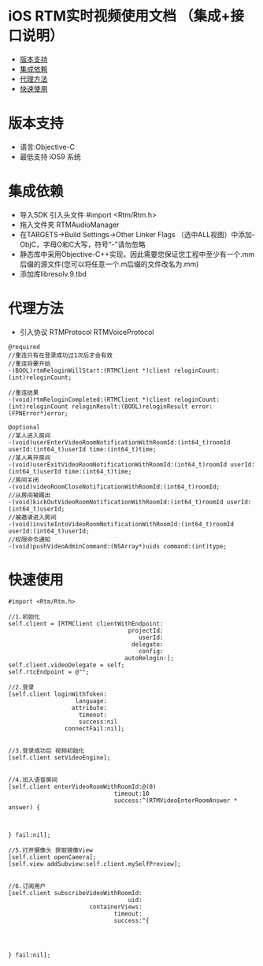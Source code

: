 
iOS RTM实时视频使用文档 （集成+接口说明）
================================

* [版本支持](#版本支持)
* [集成依赖](#集成依赖)
* [代理方法](#代理方法)
* [快速使用](#快速使用)


<a id="版本支持">版本支持</a>
================
* 语言:Objective-C  
* 最低支持 iOS9 系统



<a id="集成依赖">集成依赖</a>
================
* 导入SDK 引入头文件 #import <Rtm/Rtm.h>
* 拖入文件夹 RTMAudioManager
* 在TARGETS->Build Settings->Other Linker Flags （选中ALL视图）中添加-ObjC，字母O和C大写，符号“-”请勿忽略
* 静态库中采用Objective-C++实现，因此需要您保证您工程中至少有一个.mm后缀的源文件(您可以将任意一个.m后缀的文件改名为.mm)
* 添加库libresolv.9.tbd




<a id="代理方法">代理方法</a>
================
* 引入协议 RTMProtocol  RTMVoiceProtocol
    
```objc
@required
//重连只有在登录成功过1次后才会有效
//重连将要开始
-(BOOL)rtmReloginWillStart:(RTMClient *)client reloginCount:(int)reloginCount;

//重连结果
-(void)rtmReloginCompleted:(RTMClient *)client reloginCount:(int)reloginCount reloginResult:(BOOL)reloginResult error:(FPNError*)error;

@optional
//某人进入房间
-(void)userEnterVideoRoomNotificationWithRoomId:(int64_t)roomId userId:(int64_t)userId time:(int64_t)time;
//某人离开房间
-(void)userExitVideoRoomNotificationWithRoomId:(int64_t)roomId userId:(int64_t)userId time:(int64_t)time;
//房间关闭
-(void)videoRoomCloseNotificationWithRoomId:(int64_t)roomId;
//从房间被踢出
-(void)kickOutVideoRoomNotificationWithRoomId:(int64_t)roomId userId:(int64_t)userId;
//被邀请进入房间
-(void)inviteIntoVideoRoomNotificationWithRoomId:(int64_t)roomId userId:(int64_t)userId;
//权限命令通知
-(void)pushVideoAdminCommand:(NSArray*)uids command:(int)type;
```






<a id="快速使用">快速使用</a>
================
```objc
#import <Rtm/Rtm.h>

//1.初始化
self.client = [RTMClient clientWithEndpoint:
                                  projectId:
                                     userId:
                                   delegate:
                                     config:
                                 autoRelogin:];
self.client.videoDelegate = self;
self.rtcEndpoint = @"";

//2.登录
[self.client loginWithToken:
                   language:
                  attribute:
                    timeout:
                    success:nil 
                connectFail:nil];
                    
     
//3.登录成功后 视频初始化
[self.client setVideoEngine];
         
         
//4.加入语音房间
[self.client enterVideoRoomWithRoomId:@(0)
                              timeout:10
                              success:^(RTMVideoEnterRoomAnswer * answer) {

       
        
} fail:nil];

//5.打开摄像头 获取镜像View
[self.client openCamera];
[self.view addSubview:self.client.mySelfPreview];


//6.订阅用户
[self.client subscribeVideoWithRoomId:
                                  uid:
                       containerViews:
                              timeout:
                              success:^{
   
   

    
} fail:nil];




```




 



